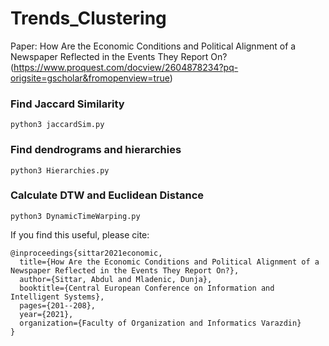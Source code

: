 # Trends_Clustering

Paper: How Are the Economic Conditions and Political Alignment of a Newspaper Reflected in the Events They Report On? (https://www.proquest.com/docview/2604878234?pq-origsite=gscholar&fromopenview=true)

### Find Jaccard Similarity
```
python3 jaccardSim.py
```

### Find dendrograms and hierarchies
```
python3 Hierarchies.py
```

### Calculate DTW and Euclidean Distance
```
python3 DynamicTimeWarping.py
```

If you find this useful, please cite:

```
@inproceedings{sittar2021economic,
  title={How Are the Economic Conditions and Political Alignment of a Newspaper Reflected in the Events They Report On?},
  author={Sittar, Abdul and Mladenic, Dunja},
  booktitle={Central European Conference on Information and Intelligent Systems},
  pages={201--208},
  year={2021},
  organization={Faculty of Organization and Informatics Varazdin}
}
```

